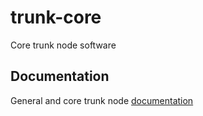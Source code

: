 # trunk-core
Core trunk node software

## Documentation

General and core trunk node [documentation](./docs/README.md)
